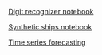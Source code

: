 [Digit recognizer notebook](http://nbviewer.jupyter.org/github/FallenApart/temp-for-interview/blob/master/digit-recognizer.ipynb)

[Synthetic ships notebook](http://nbviewer.jupyter.org/github/FallenApart/temp-for-interview/blob/master/synthetic-ships.ipynb)

[Time series forecasting]()
